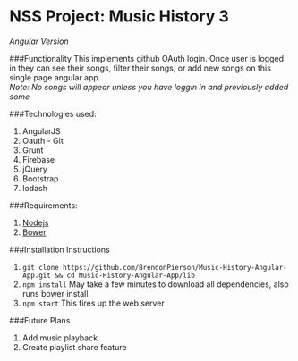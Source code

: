 # NSS Project: Music History 3 
*Angular Version*

###Functionality
This implements github OAuth login.  Once user is logged in they can see their songs, filter their songs, or add new songs on this single page angular app.  
*Note: No songs will appear unless you have loggin in and previously added some*

###Technologies used:
1. AngularJS
2. Oauth - Git
3. Grunt
4. Firebase
5. jQuery
6. Bootstrap
7. lodash

###Requirements:
1. [Nodejs](https://nodejs.org/en/)
2. [Bower](http://bower.io/)

###Installation Instructions
1. ```git clone https://github.com/BrendonPierson/Music-History-Angular-App.git && cd Music-History-Angular-App/lib```
2. ```npm install``` May take a few minutes to download all dependencies, also runs bower install.
3. ```npm start``` This fires up the web server 

###Future Plans
1. Add music playback 
2. Create playlist share feature
